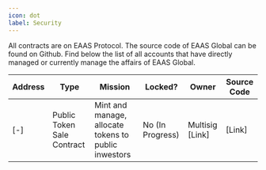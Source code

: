 ```yaml
---
icon: dot
label: Security
---
```


All contracts are on EAAS Protocol. The source code of EAAS Global can be found on Github. Find below the list of all accounts that have directly managed or currently manage the affairs of EAAS Global.

| **Address** | **Type**                       | **Mission**                                              | **Locked?**          | **Owner**           | **Source Code** |
|---------|----------------------------|------------------------------------------------------|------------------|-----------------|-------------|
| [-]     | Public Token Sale Contract | Mint and manage, allocate tokens to public inwestors | No (In Progress) | Multisig [Link] | [Link]      |

